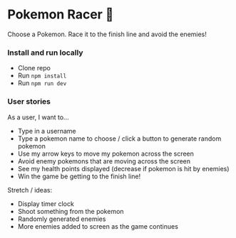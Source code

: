 # Pokemon Racer 🏁
Choose a Pokemon. Race it to the finish line and avoid the enemies!

### Install and run locally
- Clone repo
- Run `npm install`
- Run `npm run dev`

### User stories

As a user, I want to...

- Type in a username
- Type a pokemon name to choose / click a button to generate random pokemon
- Use my arrow keys to move my pokemon across the screen
- Avoid enemy pokemons that are moving across the screen
- See my health points displayed (decrease if pokemon is hit by enemies)
- Win the game be getting to the finish line!

Stretch / ideas:

- Display timer clock
- Shoot something from the pokemon
- Randomly generated enemies
- More enemies added to screen as the game continues
